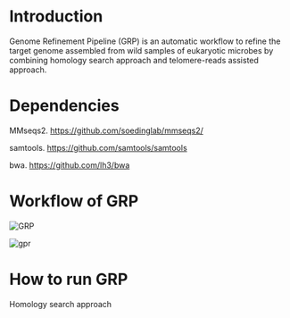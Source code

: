 # Introduction
Genome Refinement Pipeline (GRP) is an automatic workflow to refine the target genome assembled from wild samples of eukaryotic microbes by combining homology search approach and telomere-reads assisted approach.

# Dependencies
MMseqs2. https://github.com/soedinglab/mmseqs2/

samtools. https://github.com/samtools/samtools

bwa. https://github.com/lh3/bwa

# Workflow of GRP
![GRP](https://user-images.githubusercontent.com/107245708/174239853-cae500b5-2a4e-47d1-9fa6-a6f8f698875a.jpg)

![gpr](https://user-images.githubusercontent.com/107245708/174463201-0189226e-3523-4a46-b01a-346588bd72f7.jpg)

# How to run GRP

Homology search approach

